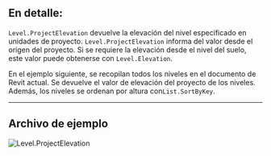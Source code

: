 ## En detalle:
`Level.ProjectElevation` devuelve la elevación del nivel especificado en unidades de proyecto. `Level.ProjectElevation` informa del valor desde el origen del proyecto. Si se requiere la elevación desde el nivel del suelo, este valor puede obtenerse con `Level.Elevation`.

En el ejemplo siguiente, se recopilan todos los niveles en el documento de Revit actual. Se devuelve el valor de elevación del proyecto de los niveles. Además, los niveles se ordenan por altura con`List.SortByKey`.
___
## Archivo de ejemplo

![Level.ProjectElevation](./Revit.Elements.Level.ProjectElevation_img.jpg)

